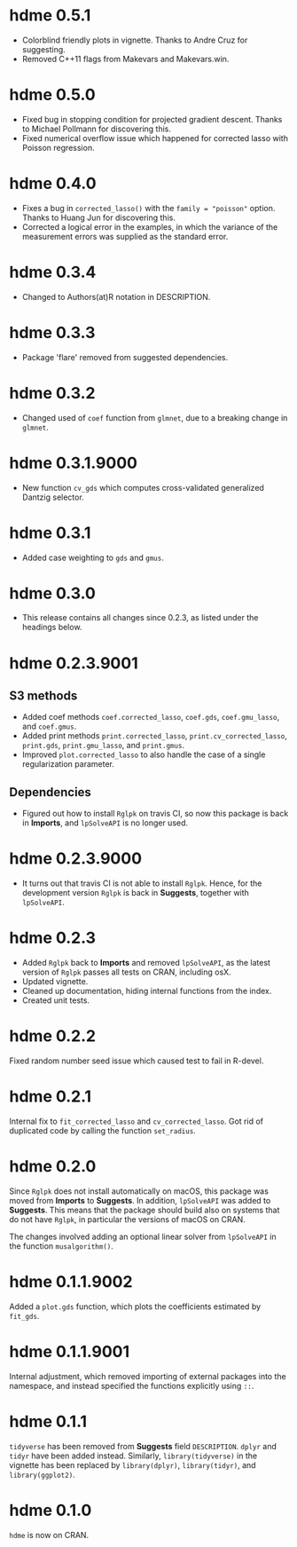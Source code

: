 # hdme 0.5.1

- Colorblind friendly plots in vignette. Thanks to Andre Cruz for suggesting.
- Removed C++11 flags from Makevars and Makevars.win.

# hdme 0.5.0

- Fixed bug in stopping condition for projected gradient descent. Thanks to Michael
Pollmann for discovering this.
- Fixed numerical overflow issue which happened for corrected lasso with Poisson regression.

# hdme 0.4.0

- Fixes a bug in `corrected_lasso()` with the `family = "poisson"` option. Thanks
  to Huang Jun for discovering this.
- Corrected a logical error in the examples, in which the variance of the measurement 
  errors was supplied as the standard error.
  

# hdme 0.3.4

- Changed to Authors(at)R notation in DESCRIPTION.

# hdme 0.3.3

- Package 'flare' removed from suggested dependencies.

# hdme 0.3.2

- Changed used of `coef` function from `glmnet`, due to a breaking change in `glmnet`.

# hdme 0.3.1.9000

- New function `cv_gds` which computes cross-validated generalized Dantzig selector.

# hdme 0.3.1

- Added case weighting to `gds` and `gmus`.

# hdme 0.3.0

- This release contains all changes since 0.2.3, as listed under the headings below.

# hdme 0.2.3.9001

## S3 methods

- Added coef methods `coef.corrected_lasso`, `coef.gds`, `coef.gmu_lasso`, and `coef.gmus`. 
- Added print methods `print.corrected_lasso`, `print.cv_corrected_lasso`, `print.gds`, `print.gmu_lasso`, and `print.gmus`.
- Improved `plot.corrected_lasso` to also handle the case of a single regularization parameter.

## Dependencies

- Figured out how to install `Rglpk` on travis CI, so now this package is back in **Imports**, and `lpSolveAPI` is no longer used.

# hdme 0.2.3.9000
- It turns out that travis CI is not able to install `Rglpk`. Hence, for the development version `Rglpk` is back in **Suggests**, together with `lpSolveAPI`.

# hdme 0.2.3
- Added `Rglpk` back to **Imports** and removed `lpSolveAPI`, as the latest version of `Rglpk` passes all tests on CRAN, including osX.
- Updated vignette.
- Cleaned up documentation, hiding internal functions from the index.
- Created unit tests.

# hdme 0.2.2
Fixed random number seed issue which caused test to fail in R-devel.

# hdme 0.2.1
Internal fix to `fit_corrected_lasso` and `cv_corrected_lasso`. Got rid of duplicated code by calling the function `set_radius`.

# hdme 0.2.0
Since `Rglpk` does not install automatically on macOS, this package was moved from **Imports** to **Suggests**. In addition, `lpSolveAPI` was added to **Suggests**. This means that the package should build also on systems that do not have `Rglpk`, in particular the versions of macOS on CRAN.

The changes involved adding an optional linear solver from `lpSolveAPI` in the function `musalgorithm()`.

# hdme 0.1.1.9002
Added a `plot.gds` function, which plots the coefficients estimated by `fit_gds`.

# hdme 0.1.1.9001
Internal adjustment, which removed importing of external packages into the namespace, and instead specified the functions explicitly using `::`.

# hdme 0.1.1
`tidyverse` has been removed from **Suggests** field `DESCRIPTION`. `dplyr` and `tidyr` have been added instead. Similarly, `library(tidyverse)` in the vignette has been replaced by `library(dplyr)`, `library(tidyr)`, and `library(ggplot2)`.

# hdme 0.1.0
`hdme` is now on CRAN.
